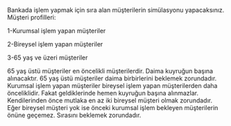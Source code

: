 Bankada işlem yapmak için sıra alan müşterilerin simülasyonu yapacaksınız. Müşteri
profilleri:

1-Kurumsal işlem yapan müşteriler

2-Bireysel işlem yapan müşteriler

3-65 yaş ve üzeri müşteriler

65 yaş üstü müşteriler en öncelikli müşterilerdir. Daima kuyruğun başına alınacaktır. 65 yaş
üstü müşteriler daima birbirlerini beklemek zorundadır. Kurumsal işlem yapan müşteriler
bireysel işlem yapan müşterilerden daha önceliklidir. Fakat geldiklerinde hemen kuyruğun
başına alınmazlar. Kendilerinden önce mutlaka en az iki bireysel müşteri olmak zorundadır.
Eğer bireysel müşteri yok ise önceki kurumsal işlem bekleyen müşterilerin önüne geçemez.
Sırasını beklemek zorundadır.
